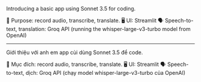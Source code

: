Introducing a basic app using Sonnet 3.5 for coding.

🎤 Purpose: record audio, transcribe, translate.
🖥️ UI: Streamlit
🗣️ Speech-to-text, translation: Groq API (running the whisper-large-v3-turbo model from OpenAI)

---
Giới thiệu với anh em app cùi dùng Sonnet 3.5 để code.

🎤 Mục đích: record audio, transcribe, translate.
🖥️ UI: Streamlit
🗣️ Speech-to-text, dịch: Groq API (chạy model whisper-large-v3-turbo của OpenAI)
